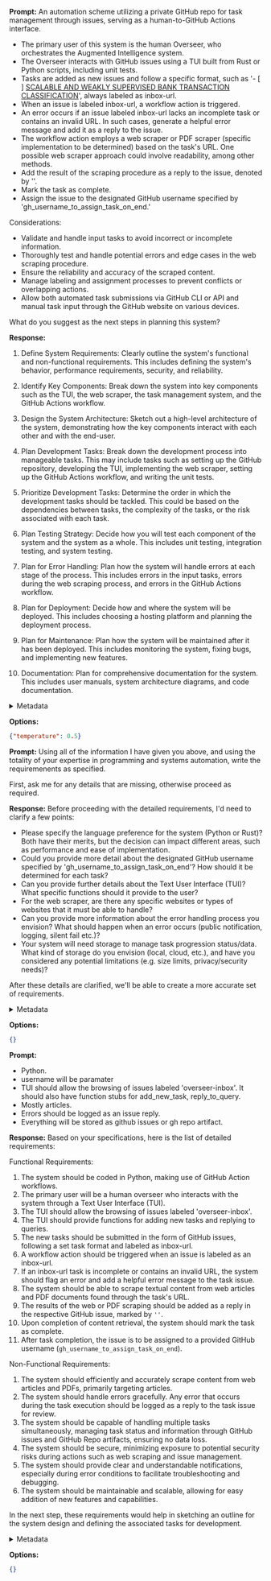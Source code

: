 **Prompt:**
An automation scheme utilizing a private GitHub repo for task management through issues, serving as a human-to-GitHub Actions interface.

- The primary user of this system is the human Overseer, who orchestrates the Augmented Intelligence system.
- The Overseer interacts with GitHub issues using a TUI built from Rust or Python scripts, including unit tests.
- Tasks are added as new issues and follow a specific format, such as '- [ ] [SCALABLE AND WEAKLY SUPERVISED BANK TRANSACTION
CLASSIFICATION](https://arxiv.org/pdf/2305.18430.pdf)', always labeled as inbox-url.
- When an issue is labeled inbox-url, a workflow action is triggered.
- An error occurs if an issue labeled inbox-url lacks an incomplete task or contains an invalid URL. In such cases, generate a helpful error message and add it as a reply to the issue.
- The workflow action employs a web scraper or PDF scraper (specific implementation to be determined) based on the task's URL. One possible web scraper approach could involve readability, among other methods.
- Add the result of the scraping procedure as a reply to the issue, denoted by ''.
- Mark the task as complete.
- Assign the issue to the designated GitHub username specified by 'gh_username_to_assign_task_on_end.'

Considerations:
- Validate and handle input tasks to avoid incorrect or incomplete information.
- Thoroughly test and handle potential errors and edge cases in the web scraping procedure.
- Ensure the reliability and accuracy of the scraped content.
- Manage labeling and assignment processes to prevent conflicts or overlapping actions.
- Allow both automated task submissions via GitHub CLI or API and manual task input through the GitHub website on various devices.


What do you suggest as the next steps in planning this system?

**Response:**
1. Define System Requirements: Clearly outline the system's functional and non-functional requirements. This includes defining the system's behavior, performance requirements, security, and reliability.

2. Identify Key Components: Break down the system into key components such as the TUI, the web scraper, the task management system, and the GitHub Actions workflow.

3. Design the System Architecture: Sketch out a high-level architecture of the system, demonstrating how the key components interact with each other and with the end-user.

4. Plan Development Tasks: Break down the development process into manageable tasks. This may include tasks such as setting up the GitHub repository, developing the TUI, implementing the web scraper, setting up the GitHub Actions workflow, and writing the unit tests.

5. Prioritize Development Tasks: Determine the order in which the development tasks should be tackled. This could be based on the dependencies between tasks, the complexity of the tasks, or the risk associated with each task.

6. Plan Testing Strategy: Decide how you will test each component of the system and the system as a whole. This includes unit testing, integration testing, and system testing.

7. Plan for Error Handling: Plan how the system will handle errors at each stage of the process. This includes errors in the input tasks, errors during the web scraping process, and errors in the GitHub Actions workflow.

8. Plan for Deployment: Decide how and where the system will be deployed. This includes choosing a hosting platform and planning the deployment process.

9. Plan for Maintenance: Plan how the system will be maintained after it has been deployed. This includes monitoring the system, fixing bugs, and implementing new features. 

10. Documentation: Plan for comprehensive documentation for the system. This includes user manuals, system architecture diagrams, and code documentation.

<details><summary>Metadata</summary>

- Duration: 25950 ms
- Datetime: 2023-10-29T14:08:03.342507
- Model: gpt-4-0613

</details>

**Options:**
```json
{"temperature": 0.5}
```

**Prompt:**
Using all of the information I have given you above, and using the totality of your expertise in programming and systems automation, write the requiremenents as specified. 

First, ask me for any details that are missing, otherwise proceed as required.

**Response:**
Before proceeding with the detailed requirements, I'd need to clarify a few points:

- Please specify the language preference for the system (Python or Rust)? Both have their merits, but the decision can impact different areas, such as performance and ease of implementation.
- Could you provide more detail about the designated GitHub username specified by 'gh_username_to_assign_task_on_end'? How should it be determined for each task?
- Can you provide further details about the Text User Interface (TUI)? What specific functions should it provide to the user?
- For the web scraper, are there any specific websites or types of websites that it must be able to handle? 
- Can you provide more information about the error handling process you envision? What should happen when an error occurs (public notification, logging, silent fail etc.)?
- Your system will need storage to manage task progression status/data. What kind of storage do you envision (local, cloud, etc.), and have you considered any potential limitations (e.g. size limits, privacy/security needs)?

After these details are clarified, we'll be able to create a more accurate set of requirements.

<details><summary>Metadata</summary>

- Duration: 21598 ms
- Datetime: 2023-10-29T14:10:55.814186
- Model: gpt-4-0613

</details>

**Options:**
```json
{}
```

**Prompt:**

- Python.
- username will be paramater
- TUI should allow the browsing of issues labeled 'overseer-inbox'. It should also have function stubs for add_new_task, reply_to_query.  
- Mostly articles.
- Errors should be logged as an issue reply.
- Everything will be stored as github issues or gh repo artifact.

**Response:**
Based on your specifications, here is the list of detailed requirements:

Functional Requirements:

1. The system should be coded in Python, making use of GitHub Action workflows.
2. The primary user will be a human overseer who interacts with the system through a Text User Interface (TUI).
3. The TUI should allow the browsing of issues labeled 'overseer-inbox'.
4. The TUI should provide functions for adding new tasks and replying to queries.
5. The new tasks should be submitted in the form of GitHub issues, following a set task format and labeled as inbox-url.
6. A workflow action should be triggered when an issue is labeled as an inbox-url.
7. If an inbox-url task is incomplete or contains an invalid URL, the system should flag an error and add a helpful error message to the task issue.
8. The system should be able to scrape textual content from web articles and PDF documents found through the task's URL.
9. The results of the web or PDF scraping should be added as a reply in the respective GitHub issue, marked by `''`.
10. Upon completion of content retrieval, the system should mark the task as complete.
11. After task completion, the issue is to be assigned to a provided GitHub username (`gh_username_to_assign_task_on_end`).

Non-Functional Requirements:

1. The system should efficiently and accurately scrape content from web articles and PDFs, primarily targeting articles.
2. The system should handle errors gracefully. Any error that occurs during the task execution should be logged as a reply to the task issue for review.
3. The system should be capable of handling multiple tasks simultaneously, managing task status and information through GitHub issues and GitHub Repo artifacts, ensuring no data loss.
4. The system should be secure, minimizing exposure to potential security risks during actions such as web scraping and issue management.
5. The system should provide clear and understandable notifications, especially during error conditions to facilitate troubleshooting and debugging.
6. The system should be maintainable and scalable, allowing for easy addition of new features and capabilities.

In the next step, these requirements would help in sketching an outline for the system design and defining the associated tasks for development.

<details><summary>Metadata</summary>

- Duration: 35431 ms
- Datetime: 2023-10-29T14:19:17.818431
- Model: gpt-4-0613

</details>

**Options:**
```json
{}
```

